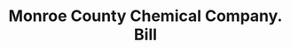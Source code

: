 ---
doi: 10.7916/D8TT6308
date_other: '1890'
date_other_textual: 1890-1899
form: printed ephemera
genre:
- Invoices
name:
- Monroe County Chemical Company
object_in_context_url: https://biggert.cul.columbia.edu/items/view/ave_biggert_00917
subject_hierarchical_geographic:
- Fairport, New York, United States
subject_name:
- Monroe County Chemical Company
title: Monroe County Chemical Company. Bill
sort_title: Monroe County Chemical Company. Bill
call_number: ave_biggert_00917
coordinates:
- 43.099444444444444,-77.44305555555556
pid: ave_biggert_00917
identifiers: ave_biggert_00917
canvas_id: ldpd:396186
permalink: "/items/ave_biggert_00917/"
layout: iiif-image-page
---